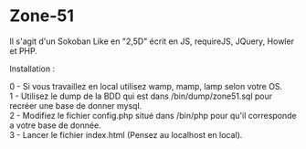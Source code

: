 # Zone-51
Il s'agit d'un  Sokoban Like en "2,5D" écrit en JS, requireJS, JQuery, Howler  et PHP.

Installation :

0 - Si vous travaillez en local utilisez wamp, mamp, lamp selon votre OS.  
1 - Utilisez le dump de la BDD qui est dans /bin/dump/zone51.sql pour recréer une base de donner mysql.  
2 - Modifiez le fichier config.php situé dans /bin/php pour qu'il corresponde a votre base de donnée.  
3 - Lancer le fichier index.html (Pensez au localhost en local).  

